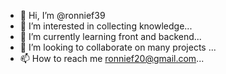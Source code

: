 - 👋 Hi, I’m @ronnief39
- 👀 I’m interested in collecting knowledge...
- 🌱 I’m currently learning front and backend...
- 💞️ I’m looking to collaborate on many projects ...
- 📫 How to reach me ronnief20@gmail.com...

<!---
ronnief39/ronnief39 is a ✨ special ✨ repository because its `README.md` (this file) appears on your GitHub profile.
You can click the Preview link to take a look at your changes.
--->
